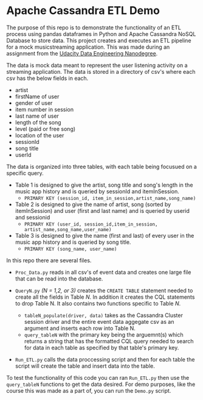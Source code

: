 # Apache Cassandra ETL Demo

The purpose of this repo is to demonstrate the functionality of an ETL process using pandas dataframes in Python and Apache Cassandra NoSQL Database to store data.
This project creates and executes an ETL pipeline for a mock musicstreaming application. This was made during an assignment from the [Udacity Data Engineering Nanodegree](https://www.udacity.com/course/data-engineer-nanodegree--nd027).

The data is mock data meant to represent the user listening activity on a streaming application. The data is stored in a directory of csv's where each csv has the below fields in each.
- artist 
- firstName of user
- gender of user
- item number in session
- last name of user
- length of the song
- level (paid or free song)
- location of the user
- sessionId
- song title
- userId

The data is organized into three tables, with each table being focusued on a specific query.
- Table 1 is designed to give the artist, song title and song's length in the music app history and is queried by sessionId and itemInSession.
    - `PRIMARY KEY (session_id, item_in_session,artist_name,song_name)`
- Table 2 is designed to give the name of artist, song (sorted by itemInSession) and user (first and last name) and is queried by userid and sessionid
    - `PRIMARY KEY (user_id, session_id,item_in_session, artist_name,song_name,user_name)`
- Table 3 is designed to give the name (first and last) of every user in the music app history and is queried by song title.
    - `PRIMARY KEY (song_name, user_name)`


In this repo there are several files. 
 *  `Proc_Data.py` reads in all csv's of event data and creates one large file that can be read into the database. 
 * `QueryN.py` _(N = 1,2, or 3)_ creates the `CREATE TABLE` statement needed to create all the fields in Table _N_. In addition it creates the CQL statements to drop Table N. It also contains two functions specific to Table _N_.
    - `tableN_populate(driver, data)` takes as the Cassandra Cluster session driver and the entire event data aggegate csv as an argument and inserts each row into Table N. 
    - `query_tableN` with the primary key being the arguemnt(s) which returns a string that has the formatted CQL query needed to search for data in each table as specified by that table's primary key. 
    
* `Run_ETL.py` calls the data proccessing script and then for each table the script will create the table and insert data into the table.



To test the functionality of this code you can ran `Run_ETL.py` then use the `query_tableN` functions to get the data desired. For demo purposes, like the course this was made as a part of, you can run the `Demo.py` script.
